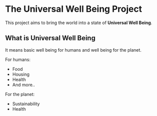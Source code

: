 # The Universal Well Being Project

This project aims to bring the world into a state of **Universal Well Being**.

## What is Universal Well Being

It means basic well being for humans and well being for the planet.

For humans:
* Food
* Housing
* Health
* And more..

For the planet:
* Sustainability
* Health


